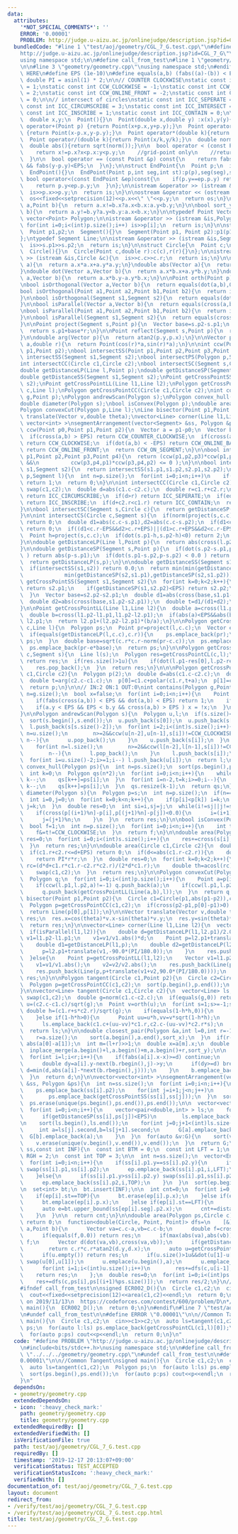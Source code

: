 ```yaml
---
data:
  attributes:
    '*NOT_SPECIAL_COMMENTS*': ''
    ERROR: '0.00001'
    PROBLEM: http://judge.u-aizu.ac.jp/onlinejudge/description.jsp?id=CGL_7_G
  bundledCode: "#line 1 \"test/aoj/geometry/CGL_7_G.test.cpp\"\n#define PROBLEM \"\
    http://judge.u-aizu.ac.jp/onlinejudge/description.jsp?id=CGL_7_G\"\n#include<bits/stdc++.h>\n\
    using namespace std;\n\n#define call_from_test\n#line 1 \"geometry/geometry.cpp\"\
    \n\n#line 3 \"geometry/geometry.cpp\"\nusing namespace std;\n#endif\n//BEGIN CUT\
    \ HERE\n#define EPS (1e-10)\n#define equals(a,b) (fabs((a)-(b)) < EPS)\nconst\
    \ double PI = asinl(1) * 2;\n\n// COUNTER CLOCKWISE\nstatic const int CCW_COUNTER_CLOCKWISE\
    \ = 1;\nstatic const int CCW_CLOCKWISE = -1;\nstatic const int CCW_ONLINE_BACK\
    \ = 2;\nstatic const int CCW_ONLINE_FRONT = -2;\nstatic const int CCW_ON_SEGMENT\
    \ = 0;\n\n// intercsect of circles\nstatic const int ICC_SEPERATE = 4;\nstatic\
    \ const int ICC_CIRCUMSCRIBE = 3;\nstatic const int ICC_INTERSECT = 2;\nstatic\
    \ const int ICC_INSCRIBE = 1;\nstatic const int ICC_CONTAIN = 0;\n\nstruct Point{\n\
    \  double x,y;\n  Point(){}\n  Point(double x,double y) :x(x),y(y){}\n  Point\
    \ operator+(Point p) {return Point(x+p.x,y+p.y);}\n  Point operator-(Point p)\
    \ {return Point(x-p.x,y-p.y);}\n  Point operator*(double k){return Point(x*k,y*k);}\n\
    \  Point operator/(double k){return Point(x/k,y/k);}\n  double norm(){return x*x+y*y;}\n\
    \  double abs(){return sqrt(norm());}\n\n  bool operator < (const Point &p) const{\n\
    \    return x!=p.x?x<p.x:y<p.y;\n    //grid-point only\n    //return !equals(x,p.x)?x<p.x:!equals(y,p.y)?y<p.y:0;\n\
    \  }\n\n  bool operator == (const Point &p) const{\n    return fabs(x-p.x)<EPS\
    \ && fabs(y-p.y)<EPS;\n  }\n};\n\nstruct EndPoint{\n  Point p;\n  int seg,st;\n\
    \  EndPoint(){}\n  EndPoint(Point p,int seg,int st):p(p),seg(seg),st(st){}\n \
    \ bool operator<(const EndPoint &ep)const{\n    if(p.y==ep.p.y) return st<ep.st;\n\
    \    return p.y<ep.p.y;\n  }\n};\n\nistream &operator >> (istream &is,Point &p){\n\
    \  is>>p.x>>p.y;\n  return is;\n}\n\nostream &operator << (ostream &os,Point p){\n\
    \  os<<fixed<<setprecision(12)<<p.x<<\" \"<<p.y;\n  return os;\n}\n\nbool sort_x(Point\
    \ a,Point b){\n  return a.x!=b.x?a.x<b.x:a.y<b.y;\n}\n\nbool sort_y(Point a,Point\
    \ b){\n  return a.y!=b.y?a.y<b.y:a.x<b.x;\n}\n\ntypedef Point Vector;\ntypedef\
    \ vector<Point> Polygon;\n\nistream &operator >> (istream &is,Polygon &p){\n \
    \ for(int i=0;i<(int)p.size();i++) is>>p[i];\n  return is;\n}\n\nstruct Segment{\n\
    \  Point p1,p2;\n  Segment(){}\n  Segment(Point p1, Point p2):p1(p1),p2(p2){}\n\
    };\ntypedef Segment Line;\n\nistream &operator >> (istream &is,Segment &s){\n\
    \  is>>s.p1>>s.p2;\n  return is;\n}\n\nstruct Circle{\n  Point c;\n  double r;\n\
    \  Circle(){}\n  Circle(Point c,double r):c(c),r(r){}\n};\n\nistream &operator\
    \ >> (istream &is,Circle &c){\n  is>>c.c>>c.r;\n  return is;\n}\n\ndouble norm(Vector\
    \ a){\n  return a.x*a.x+a.y*a.y;\n}\ndouble abs(Vector a){\n  return sqrt(norm(a));\n\
    }\ndouble dot(Vector a,Vector b){\n  return a.x*b.x+a.y*b.y;\n}\ndouble cross(Vector\
    \ a,Vector b){\n  return a.x*b.y-a.y*b.x;\n}\n\nPoint orth(Point p){return Point(-p.y,p.x);}\n\
    \nbool isOrthogonal(Vector a,Vector b){\n  return equals(dot(a,b),0.0);\n}\n\n\
    bool isOrthogonal(Point a1,Point a2,Point b1,Point b2){\n  return isOrthogonal(a1-a2,b1-b2);\n\
    }\n\nbool isOrthogonal(Segment s1,Segment s2){\n  return equals(dot(s1.p2-s1.p1,s2.p2-s2.p1),0.0);\n\
    }\n\nbool isParallel(Vector a,Vector b){\n  return equals(cross(a,b),0.0);\n}\n\
    \nbool isParallel(Point a1,Point a2,Point b1,Point b2){\n  return isParallel(a1-a2,b1-b2);\n\
    }\n\nbool isParallel(Segment s1,Segment s2){\n  return equals(cross(s1.p2-s1.p1,s2.p2-s2.p1),0.0);\n\
    }\n\nPoint project(Segment s,Point p){\n  Vector base=s.p2-s.p1;\n  double r=dot(p-s.p1,base)/norm(base);\n\
    \  return s.p1+base*r;\n}\n\nPoint reflect(Segment s,Point p){\n  return p+(project(s,p)-p)*2.0;\n\
    }\n\ndouble arg(Vector p){\n  return atan2(p.y,p.x);\n}\n\nVector polar(double\
    \ a,double r){\n  return Point(cos(r)*a,sin(r)*a);\n}\n\nint ccw(Point p0,Point\
    \ p1,Point p2);\nbool intersectSS(Point p1,Point p2,Point p3,Point p4);\nbool\
    \ intersectSS(Segment s1,Segment s2);\nbool intersectPS(Polygon p,Segment l);\n\
    int intersectCC(Circle c1,Circle c2);\nbool intersectSC(Segment s,Circle c);\n\
    double getDistanceLP(Line l,Point p);\ndouble getDistanceSP(Segment s,Point p);\n\
    double getDistanceSS(Segment s1,Segment s2);\nPoint getCrossPointSS(Segment s1,Segment\
    \ s2);\nPoint getCrossPointLL(Line l1,Line l2);\nPolygon getCrossPointCL(Circle\
    \ c,Line l);\nPolygon getCrossPointCC(Circle c1,Circle c2);\nint contains(Polygon\
    \ g,Point p);\nPolygon andrewScan(Polygon s);\nPolygon convex_hull(Polygon ps);\n\
    double diameter(Polygon s);\nbool isConvex(Polygon p);\ndouble area(Polygon s);\n\
    Polygon convexCut(Polygon p,Line l);\nLine bisector(Point p1,Point p2);\nVector\
    \ translate(Vector v,double theta);\nvector<Line> corner(Line l1,Line l2);\nvector<\
    \ vector<int> >\nsegmentArrangement(vector<Segment> &ss, Polygon &ps);\n\nint\
    \ ccw(Point p0,Point p1,Point p2){\n  Vector a = p1-p0;\n  Vector b = p2-p0;\n\
    \  if(cross(a,b) > EPS) return CCW_COUNTER_CLOCKWISE;\n  if(cross(a,b) < -EPS)\
    \ return CCW_CLOCKWISE;\n  if(dot(a,b) < -EPS) return CCW_ONLINE_BACK;\n  if(a.norm()<b.norm())\
    \ return CCW_ONLINE_FRONT;\n  return CCW_ON_SEGMENT;\n}\n\nbool intersectSS(Point\
    \ p1,Point p2,Point p3,Point p4){\n  return (ccw(p1,p2,p3)*ccw(p1,p2,p4) <= 0\
    \ &&\n          ccw(p3,p4,p1)*ccw(p3,p4,p2) <= 0 );\n}\n\nbool intersectSS(Segment\
    \ s1,Segment s2){\n  return intersectSS(s1.p1,s1.p2,s2.p1,s2.p2);\n}\n\nbool intersectPS(Polygon\
    \ p,Segment l){\n  int n=p.size();\n  for(int i=0;i<n;i++)\n    if(intersectSS(Segment(p[i],p[(i+1)%n]),l))\
    \ return 1;\n  return 0;\n}\n\nint intersectCC(Circle c1,Circle c2){\n  if(c1.r<c2.r)\
    \ swap(c1,c2);\n  double d=abs(c1.c-c2.c);\n  double r=c1.r+c2.r;\n  if(equals(d,r))\
    \ return ICC_CIRCUMSCRIBE;\n  if(d>r) return ICC_SEPERATE;\n  if(equals(d+c2.r,c1.r))\
    \ return ICC_INSCRIBE;\n  if(d+c2.r<c1.r) return ICC_CONTAIN;\n  return ICC_INTERSECT;\n\
    }\n\nbool intersectSC(Segment s,Circle c){\n  return getDistanceSP(s,c.c)<=c.r;\n\
    }\n\nint intersectCS(Circle c,Segment s){\n  if(norm(project(s,c.c)-c.c)-c.r*c.r>EPS)\
    \ return 0;\n  double d1=abs(c.c-s.p1),d2=abs(c.c-s.p2);\n  if(d1<c.r+EPS&&d2<c.r+EPS)\
    \ return 0;\n  if((d1<c.r-EPS&&d2>c.r+EPS)||(d1>c.r+EPS&&d2<c.r-EPS)) return 1;\n\
    \  Point h=project(s,c.c);\n  if(dot(s.p1-h,s.p2-h)<0) return 2;\n  return 0;\n\
    }\n\ndouble getDistanceLP(Line l,Point p){\n  return abs(cross(l.p2-l.p1,p-l.p1)/abs(l.p2-l.p1));\n\
    }\n\ndouble getDistanceSP(Segment s,Point p){\n  if(dot(s.p2-s.p1,p-s.p1) < 0.0\
    \ ) return abs(p-s.p1);\n  if(dot(s.p1-s.p2,p-s.p2) < 0.0 ) return abs(p-s.p2);\n\
    \  return getDistanceLP(s,p);\n}\n\ndouble getDistanceSS(Segment s1,Segment s2){\n\
    \  if(intersectSS(s1,s2)) return 0.0;\n  return min(min(getDistanceSP(s1,s2.p1),getDistanceSP(s1,s2.p2)),\n\
    \             min(getDistanceSP(s2,s1.p1),getDistanceSP(s2,s1.p2)));\n}\n\nPoint\
    \ getCrossPointSS(Segment s1,Segment s2){\n  for(int k=0;k<2;k++){\n    if(getDistanceSP(s1,s2.p1)<EPS)\
    \ return s2.p1;\n    if(getDistanceSP(s1,s2.p2)<EPS) return s2.p2;\n    swap(s1,s2);\n\
    \  }\n  Vector base=s2.p2-s2.p1;\n  double d1=abs(cross(base,s1.p1-s2.p1));\n\
    \  double d2=abs(cross(base,s1.p2-s2.p1));\n  double t=d1/(d1+d2);\n  return s1.p1+(s1.p2-s1.p1)*t;\n\
    }\n\nPoint getCrossPointLL(Line l1,Line l2){\n  double a=cross(l1.p2-l1.p1,l2.p2-l2.p1);\n\
    \  double b=cross(l1.p2-l1.p1,l1.p2-l2.p1);\n  if(abs(a)<EPS&&abs(b)<EPS) return\
    \ l2.p1;\n  return l2.p1+(l2.p2-l2.p1)*(b/a);\n}\n\nPolygon getCrossPointCL(Circle\
    \ c,Line l){\n  Polygon ps;\n  Point pr=project(l,c.c);\n  Vector e=(l.p2-l.p1)/abs(l.p2-l.p1);\n\
    \  if(equals(getDistanceLP(l,c.c),c.r)){\n    ps.emplace_back(pr);\n    return\
    \ ps;\n  }\n  double base=sqrt(c.r*c.r-norm(pr-c.c));\n  ps.emplace_back(pr+e*base);\n\
    \  ps.emplace_back(pr-e*base);\n  return ps;\n}\n\nPolygon getCrossPointCS(Circle\
    \ c,Segment s){\n  Line l(s);\n  Polygon res=getCrossPointCL(c,l);\n  if(intersectCS(c,s)==2)\
    \ return res;\n  if(res.size()>1u){\n    if(dot(l.p1-res[0],l.p2-res[0])>0) swap(res[0],res[1]);\n\
    \    res.pop_back();\n  }\n  return res;\n}\n\n\nPolygon getCrossPointCC(Circle\
    \ c1,Circle c2){\n  Polygon p(2);\n  double d=abs(c1.c-c2.c);\n  double a=acos((c1.r*c1.r+d*d-c2.r*c2.r)/(2*c1.r*d));\n\
    \  double t=arg(c2.c-c1.c);\n  p[0]=c1.c+polar(c1.r,t+a);\n  p[1]=c1.c+polar(c1.r,t-a);\n\
    \  return p;\n}\n\n// IN:2 ON:1 OUT:0\nint contains(Polygon g,Point p){\n  int\
    \ n=g.size();\n  bool x=false;\n  for(int i=0;i<n;i++){\n    Point a=g[i]-p,b=g[(i+1)%n]-p;\n\
    \    if(fabs(cross(a,b)) < EPS && dot(a,b) < EPS) return 1;\n    if(a.y>b.y) swap(a,b);\n\
    \    if(a.y < EPS && EPS < b.y && cross(a,b) > EPS ) x = !x;\n  }\n  return (x?2:0);\n\
    }\n\nPolygon andrewScan(Polygon s){\n  Polygon u,l;\n  if(s.size()<3) return s;\n\
    \  sort(s.begin(),s.end());\n  u.push_back(s[0]);\n  u.push_back(s[1]);\n  l.push_back(s[s.size()-1]);\n\
    \  l.push_back(s[s.size()-2]);\n  for(int i=2;i<(int)s.size();i++){\n    for(int\
    \ n=u.size();\n        n>=2&&ccw(u[n-2],u[n-1],s[i])!=CCW_CLOCKWISE;\n       \
    \ n--){\n      u.pop_back();\n    }\n    u.push_back(s[i]);\n  }\n  for(int i=s.size()-3;i>=0;i--){\n\
    \    for(int n=l.size();\n        n>=2&&ccw(l[n-2],l[n-1],s[i])!=CCW_CLOCKWISE;\n\
    \        n--){\n      l.pop_back();\n    }\n    l.push_back(s[i]);\n  }\n  reverse(l.begin(),l.end());\n\
    \  for(int i=u.size()-2;i>=1;i--) l.push_back(u[i]);\n  return l;\n}\n\nPolygon\
    \ convex_hull(Polygon ps){\n  int n=ps.size();\n  sort(ps.begin(),ps.end(),sort_y);\n\
    \  int k=0;\n  Polygon qs(n*2);\n  for(int i=0;i<n;i++){\n    while(k>1&&cross(qs[k-1]-qs[k-2],ps[i]-qs[k-1])<0)\
    \ k--;\n    qs[k++]=ps[i];\n  }\n  for(int i=n-2,t=k;i>=0;i--){\n    while(k>t&&cross(qs[k-1]-qs[k-2],ps[i]-qs[k-1])<0)\
    \ k--;\n    qs[k++]=ps[i];\n  }\n  qs.resize(k-1);\n  return qs;\n}\n\ndouble\
    \ diameter(Polygon s){\n  Polygon p=s;\n  int n=p.size();\n  if(n==2) return abs(p[0]-p[1]);\n\
    \  int i=0,j=0;\n  for(int k=0;k<n;k++){\n    if(p[i]<p[k]) i=k;\n    if(!(p[j]<p[k]))\
    \ j=k;\n  }\n  double res=0;\n  int si=i,sj=j;\n  while(i!=sj||j!=si){\n    res=max(res,abs(p[i]-p[j]));\n\
    \    if(cross(p[(i+1)%n]-p[i],p[(j+1)%n]-p[j])<0.0){\n      i=(i+1)%n;\n    }else{\n\
    \      j=(j+1)%n;\n    }\n  }\n  return res;\n}\n\nbool isConvex(Polygon p){\n\
    \  bool f=1;\n  int n=p.size();\n  for(int i=0;i<n;i++){\n    int t=ccw(p[(i+n-1)%n],p[i],p[(i+1)%n]);\n\
    \    f&=t!=CCW_CLOCKWISE;\n  }\n  return f;\n}\n\ndouble area(Polygon s){\n  double\
    \ res=0;\n  for(int i=0;i<(int)s.size();i++){\n    res+=cross(s[i],s[(i+1)%s.size()])/2.0;\n\
    \  }\n  return res;\n}\n\ndouble area(Circle c1,Circle c2){\n  double d=abs(c1.c-c2.c);\n\
    \  if(c1.r+c2.r<=d+EPS) return 0;\n  if(d<=abs(c1.r-c2.r)){\n    double r=min(c1.r,c2.r);\n\
    \    return PI*r*r;\n  }\n  double res=0;\n  for(int k=0;k<2;k++){\n    double\
    \ rc=(d*d+c1.r*c1.r-c2.r*c2.r)/(2*d*c1.r);\n    double th=acosl(rc)*2;\n    res+=(th-sinl(th))*c1.r*c1.r/2;\n\
    \    swap(c1,c2);\n  }\n  return res;\n}\n\nPolygon convexCut(Polygon p,Line l){\n\
    \  Polygon q;\n  for(int i=0;i<(int)p.size();i++){\n    Point a=p[i],b=p[(i+1)%p.size()];\n\
    \    if(ccw(l.p1,l.p2,a)!=-1) q.push_back(a);\n    if(ccw(l.p1,l.p2,a)*ccw(l.p1,l.p2,b)<0)\n\
    \      q.push_back(getCrossPointLL(Line(a,b),l));\n  }\n  return q;\n}\n\nLine\
    \ bisector(Point p1,Point p2){\n  Circle c1=Circle(p1,abs(p1-p2)),c2=Circle(p2,abs(p1-p2));\n\
    \  Polygon p=getCrossPointCC(c1,c2);\n  if(cross(p2-p1,p[0]-p1)>0) swap(p[0],p[1]);\n\
    \  return Line(p[0],p[1]);\n}\n\nVector translate(Vector v,double theta){\n  Vector\
    \ res;\n  res.x=cos(theta)*v.x-sin(theta)*v.y;\n  res.y=sin(theta)*v.x+cos(theta)*v.y;\n\
    \  return res;\n}\n\nvector<Line> corner(Line l1,Line l2){\n  vector<Line> res;\n\
    \  if(isParallel(l1,l2)){\n    double d=getDistanceLP(l1,l2.p1)/2.0;\n    Vector\
    \ v1=l1.p2-l1.p1;\n    v1=v1/v1.abs()*d;\n    Point p=l2.p1+translate(v1,90.0*(PI/180.0));\n\
    \    double d1=getDistanceLP(l1,p);\n    double d2=getDistanceLP(l2,p);\n    if(abs(d1-d2)>d){\n\
    \      p=l2.p1+translate(v1,-90.0*(PI/180.0));\n    }\n    res.push_back(Line(p,p+v1));\n\
    \  }else{\n    Point p=getCrossPointLL(l1,l2);\n    Vector v1=l1.p2-l1.p1,v2=l2.p2-l2.p1;\n\
    \    v1=v1/v1.abs();\n    v2=v2/v2.abs();\n    res.push_back(Line(p,p+(v1+v2)));\n\
    \    res.push_back(Line(p,p+translate(v1+v2,90.0*(PI/180.0))));\n  }\n  return\
    \ res;\n}\n\nPolygon tangent(Circle c1,Point p2){\n  Circle c2=Circle(p2,sqrt(norm(c1.c-p2)-c1.r*c1.r));\n\
    \  Polygon p=getCrossPointCC(c1,c2);\n  sort(p.begin(),p.end());\n  return p;\n\
    }\n\nvector<Line> tangent(Circle c1,Circle c2){\n  vector<Line> ls;\n  if(c1.r<c2.r)\
    \ swap(c1,c2);\n  double g=norm(c1.c-c2.c);\n  if(equals(g,0)) return ls;\n  Point\
    \ u=(c2.c-c1.c)/sqrt(g);\n  Point v=orth(u);\n  for(int s=1;s>=-1;s-=2){\n   \
    \ double h=(c1.r+s*c2.r)/sqrt(g);\n    if(equals(1-h*h,0)){\n      ls.emplace_back(c1.c+u*c1.r,c1.c+(u+v)*c1.r);\n\
    \    }else if(1-h*h>0){\n      Point uu=u*h,vv=v*sqrt(1-h*h);\n      ls.emplace_back(c1.c+(uu+vv)*c1.r,c2.c-(uu+vv)*c2.r*s);\n\
    \      ls.emplace_back(c1.c+(uu-vv)*c1.r,c2.c-(uu-vv)*c2.r*s);\n    }\n  }\n\n\
    \  return ls;\n}\n\ndouble closest_pair(Polygon &a,int l=0,int r=-1){\n  if(r<0){\n\
    \    r=a.size();\n    sort(a.begin(),a.end(),sort_x);\n  }\n  if(r-l<=1) return\
    \ abs(a[0]-a[1]);\n  int m=(l+r)>>1;\n  double x=a[m].x;\n  double d=min(closest_pair(a,l,m),closest_pair(a,m,r));\n\
    \  inplace_merge(a.begin()+l,a.begin()+m,a.begin()+r,sort_y);\n\n  Polygon b;\n\
    \  for(int i=l;i<r;i++){\n    if(fabs(a[i].x-x)>=d) continue;\n    for(int j=0;j<(int)b.size();j++){\n\
    \      double dy=a[i].y-next(b.rbegin(),j)->y;\n      if(dy>=d) break;\n     \
    \ d=min(d,abs(a[i]-*next(b.rbegin(),j)));\n    }\n    b.emplace_back(a[i]);\n\
    \  }\n  return d;\n}\n\nvector<vector<int> >\nsegmentArrangement(vector<Segment>\
    \ &ss, Polygon &ps){\n  int n=ss.size();\n  for(int i=0;i<n;i++){\n    ps.emplace_back(ss[i].p1);\n\
    \    ps.emplace_back(ss[i].p2);\n    for(int j=i+1;j<n;j++)\n      if(intersectSS(ss[i],ss[j]))\n\
    \        ps.emplace_back(getCrossPointSS(ss[i],ss[j]));\n  }\n  sort(ps.begin(),ps.end());\n\
    \  ps.erase(unique(ps.begin(),ps.end()),ps.end());\n\n  vector<vector<int> > G(ps.size());\n\
    \  for(int i=0;i<n;i++){\n    vector<pair<double,int> > ls;\n    for(int j=0;j<(int)ps.size();j++)\n\
    \      if(getDistanceSP(ss[i],ps[j])<EPS)\n        ls.emplace_back(make_pair(norm(ss[i].p1-ps[j]),j));\n\
    \n    sort(ls.begin(),ls.end());\n    for(int j=0;j+1<(int)ls.size();j++){\n \
    \     int a=ls[j].second,b=ls[j+1].second;\n      G[a].emplace_back(b);\n    \
    \  G[b].emplace_back(a);\n    }\n  }\n  for(auto &v:G){\n    sort(v.begin(),v.end());\n\
    \    v.erase(unique(v.begin(),v.end()),v.end());\n  }\n  return G;\n}\n\nint manhattan_intersection(vector<Segment>\
    \ ss,const int INF){\n  const int BTM = 0;\n  const int LFT = 1;\n  const int\
    \ RGH = 2;\n  const int TOP = 3;\n\n  int n=ss.size();\n  vector<EndPoint> ep;\n\
    \  for(int i=0;i<n;i++){\n    if(ss[i].p1.y==ss[i].p2.y){\n      if(ss[i].p1.x>ss[i].p2.x)\
    \ swap(ss[i].p1,ss[i].p2);\n      ep.emplace_back(ss[i].p1,i,LFT);\n      ep.emplace_back(ss[i].p2,i,RGH);\n\
    \    }else{\n      if(ss[i].p1.y>ss[i].p2.y) swap(ss[i].p1,ss[i].p2);\n      ep.emplace_back(ss[i].p1,i,BTM);\n\
    \      ep.emplace_back(ss[i].p2,i,TOP);\n    }\n  }\n  sort(ep.begin(),ep.end());\n\
    \n  set<int> bt;\n  bt.insert(INF);\n\n  int cnt=0;\n  for(int i=0;i<n*2;i++){\n\
    \    if(ep[i].st==TOP){\n      bt.erase(ep[i].p.x);\n    }else if(ep[i].st==BTM){\n\
    \      bt.emplace(ep[i].p.x);\n    }else if(ep[i].st==LFT){\n      auto b=bt.lower_bound(ss[ep[i].seg].p1.x);\n\
    \      auto e=bt.upper_bound(ss[ep[i].seg].p2.x);\n      cnt+=distance(b,e);\n\
    \    }\n  }\n\n  return cnt;\n}\n\ndouble area(Polygon ps,Circle c){\n  if(ps.size()<3u)\
    \ return 0;\n  function<double(Circle, Point, Point)> dfs=\n    [&](Circle c,Point\
    \ a,Point b){\n      Vector va=c.c-a,vb=c.c-b;\n      double f=cross(va,vb),res=0;\n\
    \      if(equals(f,0.0)) return res;\n      if(max(abs(va),abs(vb))<c.r+EPS) return\
    \ f;\n      Vector d(dot(va,vb),cross(va,vb));\n      if(getDistanceSP(Segment(a,b),c.c)>c.r-EPS)\n\
    \        return c.r*c.r*atan2(d.y,d.x);\n      auto u=getCrossPointCS(c,Segment(a,b));\n\
    \      if(u.empty()) return res;\n      if(u.size()>1u&&dot(u[1]-u[0],a-u[0])>0)\
    \ swap(u[0],u[1]);\n      u.emplace(u.begin(),a);\n      u.emplace_back(b);\n\
    \      for(int i=1;i<(int)u.size();i++)\n        res+=dfs(c,u[i-1],u[i]);\n  \
    \    return res;\n    };\n  double res=0;\n  for(int i=0;i<(int)ps.size();i++)\n\
    \    res+=dfs(c,ps[i],ps[(i+1)%ps.size()]);\n  return res/2;\n}\n//END CUT HERE\n\
    #ifndef call_from_test\n\nsigned ECR002_D(){\n  Circle c1,c2;\n  cin>>c1>>c2;\n\
    \  cout<<fixed<<setprecision(12)<<area(c1,c2)<<endl;\n  return 0;\n}\n/*\n  verified\
    \ on 2019/11/13\n  https://codeforces.com/contest/600/problem/D\n*/\n\nsigned\
    \ main(){\n  ECR002_D();\n  return 0;\n}\n#endif\n#line 7 \"test/aoj/geometry/CGL_7_G.test.cpp\"\
    \n#undef call_from_test\n\n#define ERROR \"0.00001\"\n\n//Common Tangent\nsigned\
    \ main(){\n  Circle c1,c2;\n  cin>>c1>>c2;\n  auto ls=tangent(c1,c2);\n  Polygon\
    \ ps;\n  for(auto l:ls) ps.emplace_back(getCrossPointCL(c1,l)[0]);\n  sort(ps.begin(),ps.end());\n\
    \  for(auto p:ps) cout<<p<<endl;\n  return 0;\n}\n"
  code: "#define PROBLEM \"http://judge.u-aizu.ac.jp/onlinejudge/description.jsp?id=CGL_7_G\"\
    \n#include<bits/stdc++.h>\nusing namespace std;\n\n#define call_from_test\n#include\
    \ \"../../../geometry/geometry.cpp\"\n#undef call_from_test\n\n#define ERROR \"\
    0.00001\"\n\n//Common Tangent\nsigned main(){\n  Circle c1,c2;\n  cin>>c1>>c2;\n\
    \  auto ls=tangent(c1,c2);\n  Polygon ps;\n  for(auto l:ls) ps.emplace_back(getCrossPointCL(c1,l)[0]);\n\
    \  sort(ps.begin(),ps.end());\n  for(auto p:ps) cout<<p<<endl;\n  return 0;\n\
    }\n"
  dependsOn:
  - geometry/geometry.cpp
  extendedDependsOn:
  - icon: ':heavy_check_mark:'
    path: geometry/geometry.cpp
    title: geometry/geometry.cpp
  extendedRequiredBy: []
  extendedVerifiedWith: []
  isVerificationFile: true
  path: test/aoj/geometry/CGL_7_G.test.cpp
  requiredBy: []
  timestamp: '2019-12-17 20:13:07+09:00'
  verificationStatus: TEST_ACCEPTED
  verificationStatusIcon: ':heavy_check_mark:'
  verifiedWith: []
documentation_of: test/aoj/geometry/CGL_7_G.test.cpp
layout: document
redirect_from:
- /verify/test/aoj/geometry/CGL_7_G.test.cpp
- /verify/test/aoj/geometry/CGL_7_G.test.cpp.html
title: test/aoj/geometry/CGL_7_G.test.cpp
---
```

